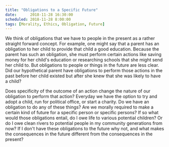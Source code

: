 ```yaml
---
title: "Obligations to a Specific Future"
date:      2018-11-28 16:30:00
scheduled: 2018-11-28 8:00:00
tags: [Morality, Ethics, Obligation, Future]
---
```

We think of obligations that we have to people in the present as a rather straight forward concept. For example, one might say that a parent has an obligation to her child to provide that child a good education. Because the parent has such an obligation, she must perform certain actions like saving money for her child's education or researching schools that she might send her child to. But obligations to people or things in the future are less clear. Did our hypothetical parent have obligations to perform those actions in the past before her child existed but after she knew that she was likely to have a child? 

Does specificity of the outcome of an action change the nature of our obligation to perform that action? Everyday we have the option to try and adopt a child, run for political office, or start a charity. Do we have an obligation to do any of these things? Are we morally required to make a certain kind of future for a specific person or specific persons? If so what would those obligations entail, do I owe life to various potential children? Or do I owe clean rivers to potential people in my community generations from now? If I don't have these obligations to the future why not, and what makes the consequences in the future different from the consequences in the present?
